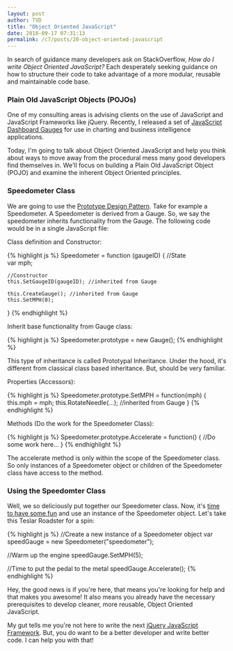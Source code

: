 ```yaml
---
layout: post
author: TVD
title: "Object Oriented JavaScript"
date: 2010-09-17 07:31:13
permalink: /c7/posts/20-object-oriented-javascript
---
```


In search of guidance many developers ask on StackOverflow, *How do I write Object Oriented JavaScript?* Each desperately seeking guidance on how to structure their code to take advantage of a more modular, reusable and maintainable code base.


### Plain Old JavaScript Objects (POJOs)

One of my consulting areas is advising clients on the use of JavaScript and JavaScript Frameworks like jQuery. Recently, I released a set of [JavaScript Dashboard Gauges][1] for use in charting and business intelligence applications.

Today, I'm going to talk about Object Oriented JavaScript and help you think about ways to move away from the procedural mess many good developers find themselves in. We'll focus on building a Plain Old JavaScript Object (POJO) and examine the inherent Object Oriented principles.

### Speedometer Class

We are going to use the [Prototype Design Pattern][2]. Take for example a Speedometer. A Speedometer is derived from a Gauge. So, we say the speedometer inherits functionality from the Gauge. The following code would be in a single JavaScript file:

Class definition and Constructor:

{% highlight js %}
Speedometer = function (gaugeID) {
    //State  
    var mph;

    //Constructor
    this.SetGaugeID(gaugeID); //inherited from Gauge

    this.CreateGauge(); //inherited from Gauge
    this.SetMPH(0);
}
{% endhighlight %}

Inherit base functionality from Gauge class:

{% highlight js %}
Speedometer.prototype = new Gauge();
{% endhighlight %}

This type of inheritance is called Prototypal Inheritance. Under the hood, it's different from classical class based inheritance. But, should be very familiar.

Properties (Accessors):

{% highlight js %}
Speedometer.prototype.SetMPH = function(mph) {
    this.mph = mph;
    this.RotateNeedle(...); //inherited from Gauge
}
{% endhighlight %}

Methods (Do the work for the Speedometer Class):

{% highlight js %}
Speedometer.prototype.Accelerate = function() {
    //Do some work here...
}
{% endhighlight %}

The accelerate method is only within the scope of the Speedometer class. So only instances of a Speedometer object or children of the Speedometer class have access to the method.

### Using the Speedomter Class

Well, we so deliciously put together our Speedometer class. Now, it's [time to have some fun][3] and use an instance of the Speedometer object. Let's take this Teslar Roadster for a spin:

{% highlight js %}
//Create a new instance of a Speedometer object
var speedGauge = new Speedometer("speedometer");

//Warm up the engine
speedGauge.SetMPH(5);

//Time to put the pedal to the metal
speedGauge.Accelerate();
{% endhighlight %}

Hey, the good news is if you're here, that means you're looking for help and that makes you awesome! It also means you already have the necessary prerequisites to develop cleaner, more reusable, Object Oriented JavaScript.

My gut tells me you're not here to write the next [jQuery JavaScript Framework][4]. But, you do want to be a better developer and write better code. I can help you with that!


  [1]: https://techoctave.com/posts/17-jquery-dashboard-gauges-using-raphael-xhtml-and-css
  [2]: http://en.wikipedia.org/wiki/Prototype_pattern
  [3]: https://techoctave.com/posts/1-hello-world
  [4]: http://jquery.com/
